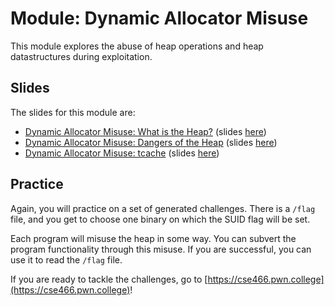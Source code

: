 # Module: Dynamic Allocator Misuse

This module explores the abuse of heap operations and heap datastructures during exploitation.

## Slides

The slides for this module are:

- [Dynamic Allocator Misuse: What is the Heap?]() (slides [here](https://docs.google.com/presentation/d/16XMoNQQB_jP0odRvQFhgMi3Neo9VR0g1jBvBXKYBnh0/edit))
- [Dynamic Allocator Misuse: Dangers of the Heap]() (slides [here](https://docs.google.com/presentation/d/1T5XruKzTxlpslT50op_wxvFsnsa4gshIM0Tue1f8zc4/edit))
- [Dynamic Allocator Misuse: tcache]() (slides [here](https://docs.google.com/presentation/d/13NbUlNvj1Rm-Cc_E_Crp678c-mgzCi0BYfzXIzFB3zI/edit))

## Practice

Again, you will practice on a set of generated challenges.
There is a `/flag` file, and you get to choose one binary on which the SUID flag will be set.

Each program will misuse the heap in some way.
You can subvert the program functionality through this misuse.
If you are successful, you can use it to read the `/flag` file.

If you are ready to tackle the challenges, go to [https://cse466.pwn.college](https://cse466.pwn.college)!
